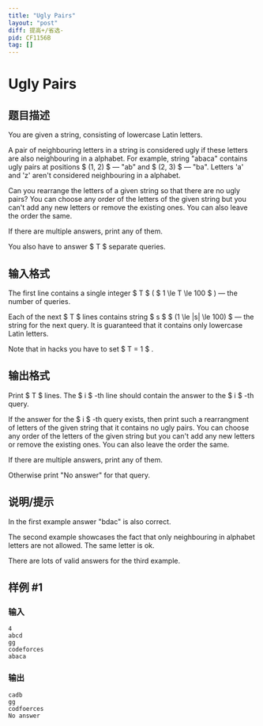 ```yaml
---
title: "Ugly Pairs"
layout: "post"
diff: 提高+/省选-
pid: CF1156B
tag: []
---
```


# Ugly Pairs

## 题目描述

You are given a string, consisting of lowercase Latin letters.

A pair of neighbouring letters in a string is considered ugly if these letters are also neighbouring in a alphabet. For example, string "abaca" contains ugly pairs at positions $ (1, 2) $ — "ab" and $ (2, 3) $ — "ba". Letters 'a' and 'z' aren't considered neighbouring in a alphabet.

Can you rearrange the letters of a given string so that there are no ugly pairs? You can choose any order of the letters of the given string but you can't add any new letters or remove the existing ones. You can also leave the order the same.

If there are multiple answers, print any of them.

You also have to answer $ T $ separate queries.

## 输入格式

The first line contains a single integer $ T $ ( $ 1 \le T \le 100 $ ) — the number of queries.

Each of the next $ T $ lines contains string $ s $ $ (1 \le |s| \le 100) $ — the string for the next query. It is guaranteed that it contains only lowercase Latin letters.

Note that in hacks you have to set $ T = 1 $ .

## 输出格式

Print $ T $ lines. The $ i $ -th line should contain the answer to the $ i $ -th query.

If the answer for the $ i $ -th query exists, then print such a rearrangment of letters of the given string that it contains no ugly pairs. You can choose any order of the letters of the given string but you can't add any new letters or remove the existing ones. You can also leave the order the same.

If there are multiple answers, print any of them.

Otherwise print "No answer" for that query.

## 说明/提示

In the first example answer "bdac" is also correct.

The second example showcases the fact that only neighbouring in alphabet letters are not allowed. The same letter is ok.

There are lots of valid answers for the third example.

## 样例 #1

### 输入

```
4
abcd
gg
codeforces
abaca

```

### 输出

```
cadb
gg
codfoerces
No answer

```

